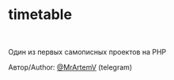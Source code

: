 # timetable
<br>
<p>Один из первых самописных проектов на PHP</p>
Автор/Author: <a href="https://t.me/mrartemv">@MrArtemV</a> (telegram)
